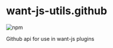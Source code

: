 # want-js-utils.github

![npm](https://img.shields.io/npm/v/want-js-utils.github?style=flat-square)

Github api for use in want-js plugins
